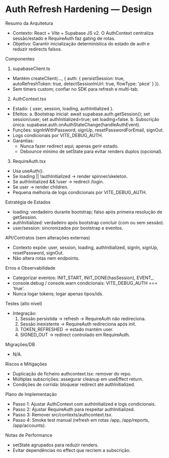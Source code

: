 # Auth Refresh Hardening — Design

Resumo da Arquitetura
- Contexto: React + Vite + Supabase JS v2. O AuthContext centraliza sessão/estado e RequireAuth faz gating de rotas.
- Objetivo: Garantir inicialização determinística do estado de auth e reduzir redirects falsos.

Componentes
1) supabaseClient.ts
- Mantém createClient<Database>(..., { auth: { persistSession: true, autoRefreshToken: true, detectSessionInUrl: true, flowType: 'pkce' } }).
- Sem timers custom; confiar no SDK para refresh e multi-tab.

2) AuthContext.tsx
- Estado: { user, session, loading, authInitialized }.
- Efeitos:
  a. Bootstrap inicial: await supabase.auth.getSession(); set session/user; set authInitialized=true; set loading=false.
  b. Subscrição única: supabase.auth.onAuthStateChange(handleAuthEvent).
- Funções: signInWithPassword, signUp, resetPasswordForEmail, signOut.
- Logs condicionais por VITE_DEBUG_AUTH.
- Garantias:
  - Nunca fazer redirect aqui; apenas gerir estado.
  - Debounce mínimo de setState para evitar renders duplos (opcional).

3) RequireAuth.tsx
- Usa useAuth().
- Se loading || !authInitialized → render spinner/skeleton.
- Se authInitialized && !user → redirect /login.
- Se user → render children.
- Pequena melhoria de logs condicionais por VITE_DEBUG_AUTH.

Estratégia de Estados
- loading: verdadeiro durante bootstrap; falso após primeira resolução de getSession.
- authInitialized: verdadeiro após bootstrap concluir (com ou sem sessão).
- user/session: sincronizados por bootstrap e eventos.

API/Contratos (sem alterações externas)
- Contexto expõe: user, session, loading, authInitialized, signIn, signUp, resetPassword, signOut.
- Não altera rotas nem endpoints.

Erros e Observabilidade
- Categorizar eventos: INIT_START, INIT_DONE(hasSession), EVENT_<NAME>.
- console.debug / console.warn condicionais: VITE_DEBUG_AUTH === 'true'.
- Nunca logar tokens; logar apenas tipos/ids.

Testes (alto nível)
- Integração: 
  1. Sessão persistida → refresh → RequireAuth não redireciona.
  2. Sessão inexistente → RequireAuth redireciona após init.
  3. TOKEN_REFRESHED → estado mantém user.
  4. SIGNED_OUT → redirect controlado em RequireAuth.

Migrações/DB
- N/A.

Riscos e Mitigações
- Duplicação de ficheiro authcontext.tsx: remover do repo.
- Múltiplas subscrições: assegurar cleanup em useEffect return.
- Condições de corrida: bloquear redirect até authInitialized.

Plano de Implementação
- Passo 1: Ajustar AuthContext com authInitialized e logs condicionais.
- Passo 2: Ajustar RequireAuth para respeitar authInitialized.
- Passo 3: Remover src/contexts/authcontext.tsx.
- Passo 4: Smoke test manual (refresh em rotas /app, /app/reports, /app/accounts).

Notas de Performance
- setState agrupados para reduzir renders.
- Evitar dependências no effect que recriem a subscrição.